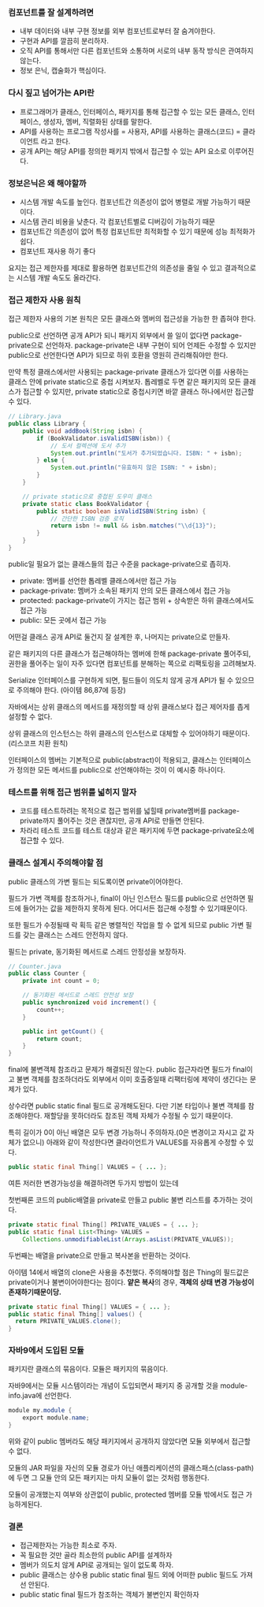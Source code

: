### 컴포넌트를 잘 설계하려면

- 내부 데이터와 내부 구현 정보를 외부 컴포넌트로부터 잘 숨겨야한다.
- 구현과 API를 깔끔히 분리하자.
- 오직 API를 통해서만 다른 컴포넌트와 소통하며 서로의 내부 동작 방식은 관여하지 않는다.
- 정보 은닉, 캡술화가 핵심이다.

### 다시 짚고 넘어가는 API란

- 프로그래머가 클래스, 인터페이스, 패키지를 통해 접근할 수 있는 모든 클래스, 인터페이스, 생성자, 멤버, 직렬화된 상태를 말한다.
- API를 사용하는 프로그램 작성사를 = 사용자, API를 사용하는 클래스(코드) = 클라이언트 라고 한다.
- 공개 API는 해당 API를 정의한 패키지 밖에서 접근할 수 있는 API 요소로 이루어진다.

### 정보은닉은 왜 해야할까

- 시스템 개발 속도를 높인다. 컴포넌트간 의존성이 없어 병렬로 개발 가능하기 때문이다.
- 시스템 관리 비용을 낮춘다. 각 컴포넌트별로 디버깅이 가능하기 때문
- 컴포넌트간 의존성이 없어 특정 컴포넌트만 최적화할 수 있기 때문에 성능 최적화가 쉽다.
- 컴포넌트 재사용 하기 좋다

요지는 접근 제한자를 제대로 활용하면 컴포넌트간의 의존성을 줄일 수 있고 결과적으로는 시스템 개발 속도도 올라간다.

### 접근 제한자 사용 원칙

접근 제한자 사용의 기본 원칙은 모든 클래스와 멤버의 접근성을 가능한 한 좁혀야 한다.

public으로 선언하면 공개 API가 되니 패키지 외부에서 쓸 일이 없다면 package-private으로 선언하자. package-private은 내부 구현이 되어 언제든 수정할 수 있지만 public으로 선언한다면 API가 되므로 하위 호환을 영원히 관리해줘야만 한다.

만약 특정 클래스에서만 사용되는 package-private 클래스가 있다면 이를 사용하는 클래스 안에 private static으로 중첩 시켜보자. 톱레벨로 두면 같은 패키지의 모든 클래스가 접근할 수 있지만, private static으로 중첩시키면 바깥 클래스 하나에서만 접근할 수 있다.

```java
// Library.java
public class Library {
    public void addBook(String isbn) {
        if (BookValidator.isValidISBN(isbn)) {
            // 도서 컬렉션에 도서 추가
            System.out.println("도서가 추가되었습니다. ISBN: " + isbn);
        } else {
            System.out.println("유효하지 않은 ISBN: " + isbn);
        }
    }

    // private static으로 중첩된 도우미 클래스
    private static class BookValidator {
        public static boolean isValidISBN(String isbn) {
            // 간단한 ISBN 검증 로직
            return isbn != null && isbn.matches("\\d{13}");
        }
    }
}
```

public일 필요가 없는 클래스들의 접근 수준을 package-private으로 좁히자.

- private: 멤버를 선언한 톱레벨 클래스에서만 접근 가능
- package-private: 멤버가 소속된 패키지 안의 모든 클래스에서 접근 가능
- protected: package-private이 가지는 접근 범위 + 상속받은 하위 클래스에서도 접근 가능
- public: 모든 곳에서 접근 가능

어떤걸 클래스 공개 API로 둘건지 잘 설계한 후, 나머지는 private으로 만들자.

같은 패키지의 다른 클래스가 접근해야하는 멤버에 한해 package-private 풀어주되, 권한을 풀어주는 일이 자주 있다면 컴포넌트를 분해하는 쪽으로 리팩토링을 고려해보자.

Serialize 인터페이스를 구현하게 되면, 필드들이 의도치 않게 공개 API가 될 수 있으므로 주의해야 한다. (아이템 86,87에 등장)

자바에서는 상위 클래스의 메서드를 재정의할 때 상위 클래스보다 접근 제어자를 좁게 설정할 수 없다.

상위 클래스의 인스턴스는 하위 클래스의 인스턴스로 대체할 수 있어야하기 때문이다.(리스코프 치환 원칙)

인터페이스의 멤버는 기본적으로 public(abstract)이 적용되고, 클래스는 인터페이스가 정의한 모든 메서드를 public으로 선언해야하는 것이 이 예시중 하나이다.

### 테스트를 위해 접근 범위를 넓히지 말자

- 코드를 테스트하려는 목적으로 접근 범위를 넓힐때 private멤버를 package-private까지 풀어주는 것은 괜찮지만, 공개 API로 만들면 안된다.
- 차라리 테스트 코드를 테스트 대상과 같은 패키지에 두면 package-private요소에 접근할 수 있다.

### 클래스 설계시 주의해야할 점

public 클래스의 가변 필드는 되도록이면 private이어야한다.

필드가 가변 객체를 참조하거나, final이 아닌 인스턴스 필드를 public으로 선언하면 필드에 들어가는 값을 제한하지 못하게 된다. 어디서든 접근해 수정할 수 있기때문이다.

또한 필드가 수정될때 락 획득 같은 병렬적인 작업을 할 수 없게 되므로 public 가변 필드를 갖는 클래스는 스레드 안전하지 않다.

필드는 private, 동기화된 메서드로 스레드 안정성을 보장하자.

```java
// Counter.java
public class Counter {
    private int count = 0;

    // 동기화된 메서드로 스레드 안전성 보장
    public synchronized void increment() {
        count++;
    }

    public int getCount() {
        return count;
    }
}
```

final에 불변객체 참조라고 문제가 해결되진 않는다.
public 접근자라면 필드가 final이고 불변 객체를 참조하더라도 외부에서 이미 호출중일때 리팩터링에 제약이 생긴다는 문제가 있다.

상수라면 public static final 필드로 공개해도된다. 다만 기본 타입이나 불변 객체를 참조해야한다. 재할당을 못하더라도 참조된 객체 자체가 수정될 수 있기 때문이다.

특히 길이가 0이 아닌 배열은 모두 변경 가능하니 주의하자.(0은 변경이고 자시고 값 자체가 없으니)
아래와 같이 작성한다면 클라이언트가 VALUES를 자유롭게 수정할 수 있다.

```java
public static final Thing[] VALUES = { ... };
```

여튼 저러한 변경가능성을 해결하려면 두가지 방법이 있는데

첫번째론 코드의 public배열을 private로 만들고 public 불변 리스트를 추가하는 것이다.

```java
private static final Thing[] PRIVATE_VALUES = { ... };
public static final List<Thing> VALUES =
	Collections.unmodifiableList(Arrays.asList(PRIVATE_VALUES));
```

두번째는 배열을 private으로 만들고 복사본을 반환하는 것이다.

아이템 14에서 배열의 clone은 사용을 추천했다. 주의해야할 점은 Thing의 필드값은 private이거나 불변이어야한다는 점이다. **얕은 복사**의 경우, **객체의 상태 변경 가능성이 존재하기때문이당.**

```java
private static final Thing[] VALUES = { ... };
public static final Thing[] values() {
  return PRIVATE_VALUES.clone(); 
}
```

### 자바9에서 도입된 모듈

패키지란 클래스의 묶음이다. 모듈은 패키지의 묶음이다.

자바9에서는 모듈 시스템이라는 개념이 도입되면서 패키지 중 공개할 것을 module-info.java에 선언한다.

```java
module my.module {
	export module.name;
}
```

위와 같이 public 멤버라도 해당 패키지에서 공개하지 않았다면 모듈 외부에서 접근할 수 없다.

모듈의 JAR 파일을 자신의 모듈 경로가 아닌 애플리케이션의 클래스패스(class-path)에 두면 그 모듈 안의 모든 패키지는 마치 모듈이 없는 것처럼 행동한다.

모듈이 공개했는지 여부와 상관없이 public, protected 멤버를 모듈 밖에서도 접근 가능하게된다.

### 결론

- 접근제한자는 가능한 최소로 주자.
- 꼭 필요한 것만 골라 최소한의 public API를 설계하자
- 멤버가 의도치 않게 API로 공개되는 일이 없도록 하자.
- public 클래스는 상수용 public static final 필드 외에 어떠한 public 필드도 가져선 안된다.
- public static final 필드가 참조하는 객체가 불변인지 확인하자